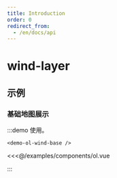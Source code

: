 ```yaml
---
title: Introduction
order: 0
redirect_from:
  - /en/docs/api
---
```


# wind-layer

## 示例

### 基础地图展示

:::demo 使用。

```demo
<demo-ol-wind-base />  
```

<<<@/examples/components/ol.vue

:::
